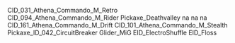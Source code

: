 CID_031_Athena_Commando_M_Retro
CID_094_Athena_Commando_M_Rider
Pickaxe_Deathvalley
na
na
na
CID_161_Athena_Commando_M_Drift
CID_101_Athena_Commando_M_Stealth
Pickaxe_ID_042_CircuitBreaker
Glider_MiG
EID_ElectroShuffle
EID_Floss
